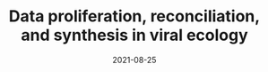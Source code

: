 ---
title: "Data proliferation, reconciliation, and synthesis in viral ecology"
authors:
- Rory Gibb
- Gregory Albery
- Daniel Becker
- lbrierley
- Ryan Connor
- Tad Dallas
- Evan Eskew
- Maxwell Farrell
- Angela Rasmussen
- Sadie Ryan
- Amy Sweeny
- Colin Carlson
- Timothée Poisot

date: "2021-08-25"
doi: "10.1093/biosci/biab080"

publication_types: ["article-journal"]

publication: "*BioScience*, 71(11): 1148-1156"
publication_short: ""

featured: false

categories:
  - Data

links:
- name: Full text
  url: https://academic.oup.com/bioscience/article/71/11/1148/6353869
url_dataset: https://github.com/viralemergence/clover/
url_code: https://github.com/viralemergence/reconciliation

# Associated Projects (optional).
#   Associate this publication with one or more of your projects.
#   Simply enter your project's folder or file name without extension.
#   E.g. `internal-project` references `content/project/internal-project/index.md`.
#   Otherwise, set `projects: []`.
projects: []
---